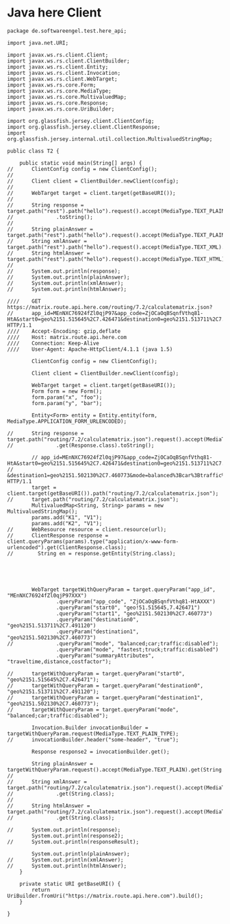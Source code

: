 ﻿# Java here Client 

    package de.softwareengel.test.here_api;

    import java.net.URI;

    import javax.ws.rs.client.Client;
    import javax.ws.rs.client.ClientBuilder;
    import javax.ws.rs.client.Entity;
    import javax.ws.rs.client.Invocation;
    import javax.ws.rs.client.WebTarget;
    import javax.ws.rs.core.Form;
    import javax.ws.rs.core.MediaType;
    import javax.ws.rs.core.MultivaluedMap;
    import javax.ws.rs.core.Response;
    import javax.ws.rs.core.UriBuilder;

    import org.glassfish.jersey.client.ClientConfig;
    import org.glassfish.jersey.client.ClientResponse;
    import org.glassfish.jersey.internal.util.collection.MultivaluedStringMap;

    public class T2 {

	    public static void main(String[] args) {
    //		ClientConfig config = new ClientConfig();
    //
    //		Client client = ClientBuilder.newClient(config);
    //
    //		WebTarget target = client.target(getBaseURI());
    //
    //		String response = target.path("rest").path("hello").request().accept(MediaType.TEXT_PLAIN).get(Response.class)
    //				.toString();
    //
    //		String plainAnswer = target.path("rest").path("hello").request().accept(MediaType.TEXT_PLAIN).get(String.class);
    //		String xmlAnswer = target.path("rest").path("hello").request().accept(MediaType.TEXT_XML).get(String.class);
    //		String htmlAnswer = target.path("rest").path("hello").request().accept(MediaType.TEXT_HTML).get(String.class);
    //
    //		System.out.println(response);
    //		System.out.println(plainAnswer);
    //		System.out.println(xmlAnswer);
    //		System.out.println(htmlAnswer);

    ////    GET https://matrix.route.api.here.com/routing/7.2/calculatematrix.json?
    //		app_id=MEnNXC76924fZl0qjP97&app_code=ZjOCaOqBSqnfVthq81-HtA&start0=geo%2151.515645%2C7.426471&destination0=geo%2151.513711%2C7.491120&destination1=geo%2151.502130%2C7.460773&mode=balanced%3Bcar%3Btraffic%3Adisabled HTTP/1.1
    ////	Accept-Encoding: gzip,deflate
    ////	Host: matrix.route.api.here.com
    ////	Connection: Keep-Alive
    ////	User-Agent: Apache-HttpClient/4.1.1 (java 1.5)

		    ClientConfig config = new ClientConfig();

		    Client client = ClientBuilder.newClient(config);

		    WebTarget target = client.target(getBaseURI());
		    Form form = new Form();
		    form.param("x", "foo");
		    form.param("y", "bar");

		    Entity<Form> entity = Entity.entity(form, MediaType.APPLICATION_FORM_URLENCODED);

    //		String response = target.path("routing/7.2/calculatematrix.json").request().accept(MediaType.TEXT_PLAIN)
    //				.get(Response.class).toString();

		    // app_id=MEnNXC76924fZl0qjP97&app_code=ZjOCaOqBSqnfVthq81-HtA&start0=geo%2151.515645%2C7.426471&destination0=geo%2151.513711%2C7.491120
    //				&destination1=geo%2151.502130%2C7.460773&mode=balanced%3Bcar%3Btraffic%3Adisabled HTTP/1.1
		    target = client.target(getBaseURI()).path("routing/7.2/calculatematrix.json");
    //		target.path("routing/7.2/calculatematrix.json");
		    MultivaluedMap<String, String> params = new MultivaluedStringMap();
		    params.add("K1", "V1");
		    params.add("K2", "V1");
    //		WebResource resource = client.resource(url);
    //		ClientResponse response = client.queryParams(params).type("application/x-www-form-urlencoded").get(ClientResponse.class);
    //        String en = response.getEntity(String.class);

		



		    WebTarget targetWithQueryParam = target.queryParam("app_id", "MEnNXC76924fZl0qjP97XXX")
				    .queryParam("app_code", "ZjOCaOqBSqnfVthq81-HtAXXX")
				    .queryParam("start0", "geo!51.515645,7.426471")
				    .queryParam("start1", "geo%2151.502130%2C7.460773")
				    .queryParam("destination0", "geo%2151.513711%2C7.491120")
				    .queryParam("destination1", "geo%2151.502130%2C7.460773")
    //				.queryParam("mode", "balanced;car;traffic:disabled");
				    .queryParam("mode", "fastest;truck;traffic:disabled")
				    .queryParam("summaryAttributes", "traveltime,distance,costfactor");

    //		targetWithQueryParam = target.queryParam("start0", "geo%2151.515645%2C7.426471");
    //		targetWithQueryParam = target.queryParam("destination0", "geo%2151.513711%2C7.491120");
    //		targetWithQueryParam = target.queryParam("destination1", "geo%2151.502130%2C7.460773");
    //		targetWithQueryParam = target.queryParam("mode", "balanced;car;traffic:disabled");

		    Invocation.Builder invocationBuilder = targetWithQueryParam.request(MediaType.TEXT_PLAIN_TYPE);
    //		invocationBuilder.header("some-header", "true");

		    Response response2 = invocationBuilder.get();

		    String plainAnswer = targetWithQueryParam.request().accept(MediaType.TEXT_PLAIN).get(String.class);
    //		
    //		String xmlAnswer = target.path("routing/7.2/calculatematrix.json").request().accept(MediaType.TEXT_XML)
    //				.get(String.class);
    //		
    //		String htmlAnswer = target.path("routing/7.2/calculatematrix.json").request().accept(MediaType.TEXT_HTML)
    //				.get(String.class);

    //		System.out.println(response);
		    System.out.println(response2);
    //		System.out.println(responseResult);

		    System.out.println(plainAnswer);
    //		System.out.println(xmlAnswer);
    //		System.out.println(htmlAnswer);
	    }

	    private static URI getBaseURI() {
		    return UriBuilder.fromUri("https://matrix.route.api.here.com").build();
	    }

    }
